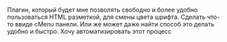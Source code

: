 Плагин, который будет мне позволять свободно и более удобно пользоваться HTML разметкой, для смены цвета шрифта. Сделать что-то ввиде cMenu панели. Или же может даже найти способ это делать удобно и быстро. Хочу автоматизировать этот процесс